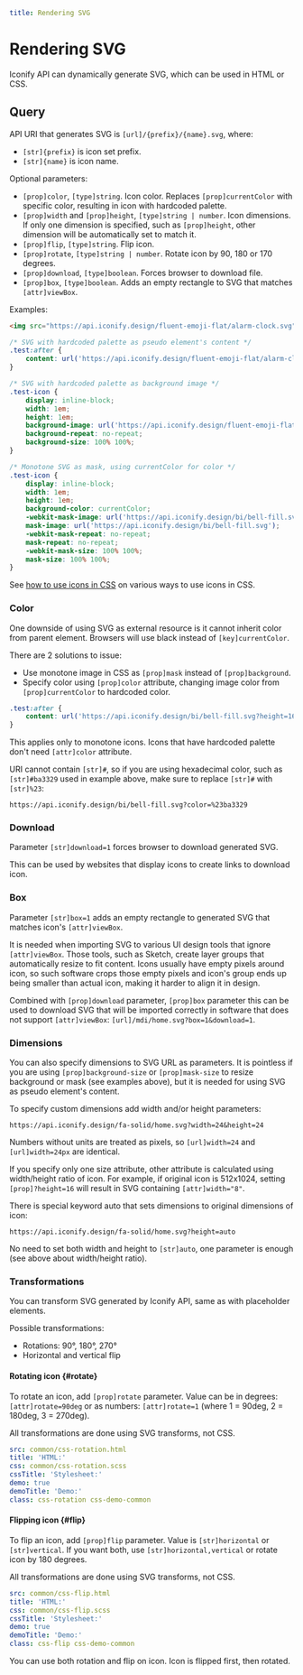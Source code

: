 ```yaml
title: Rendering SVG
```

# Rendering SVG

Iconify API can dynamically generate SVG, which can be used in HTML or CSS.

## Query

API URI that generates SVG is `[url]/{prefix}/{name}.svg`, where:

- `[str]{prefix}` is icon set prefix.
- `[str]{name}` is icon name.

Optional parameters:

- `[prop]color`, `[type]string`. Icon color. Replaces `[prop]currentColor` with specific color, resulting in icon with hardcoded palette.
- `[prop]width` and `[prop]height`, `[type]string | number`. Icon dimensions. If only one dimension is specified, such as `[prop]height`, other dimension will be automatically set to match it.
- `[prop]flip`, `[type]string`. Flip icon.
- `[prop]rotate`, `[type]string | number`. Rotate icon by 90, 180 or 170 degrees.
- `[prop]download`, `[type]boolean`. Forces browser to download file.
- `[prop]box`, `[type]boolean`. Adds an empty rectangle to SVG that matches `[attr]viewBox`.

Examples:

```html
<img src="https://api.iconify.design/fluent-emoji-flat/alarm-clock.svg" />
```

```css
/* SVG with hardcoded palette as pseudo element's content */
.test:after {
	content: url('https://api.iconify.design/fluent-emoji-flat/alarm-clock.svg?height=16');
}

/* SVG with hardcoded palette as background image */
.test-icon {
	display: inline-block;
	width: 1em;
	height: 1em;
	background-image: url('https://api.iconify.design/fluent-emoji-flat/alarm-clock.svg');
	background-repeat: no-repeat;
	background-size: 100% 100%;
}

/* Monotone SVG as mask, using currentColor for color */
.test-icon {
	display: inline-block;
	width: 1em;
	height: 1em;
	background-color: currentColor;
	-webkit-mask-image: url('https://api.iconify.design/bi/bell-fill.svg');
	mask-image: url('https://api.iconify.design/bi/bell-fill.svg');
	-webkit-mask-repeat: no-repeat;
	mask-repeat: no-repeat;
	-webkit-mask-size: 100% 100%;
	mask-size: 100% 100%;
}
```

See [how to use icons in CSS](../icon-components/css.md) on various ways to use icons in CSS.

### Color

One downside of using SVG as external resource is it cannot inherit color from parent element. Browsers will use black instead of `[key]currentColor`.

There are 2 solutions to issue:

- Use monotone image in CSS as `[prop]mask` instead of `[prop]background`.
- Specify color using `[prop]color` attribute, changing image color from `[prop]currentColor` to hardcoded color.

```css
.test:after {
	content: url('https://api.iconify.design/bi/bell-fill.svg?height=16&color=%23ba3329');
}
```

This applies only to monotone icons. Icons that have hardcoded palette don't need `[attr]color` attribute.

URI cannot contain `[str]#`, so if you are using hexadecimal color, such as `[str]#ba3329` used in example above, make sure to replace `[str]#` with `[str]%23`:

```raw
https://api.iconify.design/bi/bell-fill.svg?color=%23ba3329
```

### Download

Parameter `[str]download=1` forces browser to download generated SVG.

This can be used by websites that display icons to create links to download icon.

### Box

Parameter `[str]box=1` adds an empty rectangle to generated SVG that matches icon's `[attr]viewBox`.

It is needed when importing SVG to various UI design tools that ignore `[attr]viewBox`. Those tools, such as Sketch, create layer groups that automatically resize to fit content. Icons usually have empty pixels around icon, so such software crops those empty pixels and icon's group ends up being smaller than actual icon, making it harder to align it in design.

Combined with `[prop]download` parameter, `[prop]box` parameter this can be used to download SVG that will be imported correctly in software that does not support `[attr]viewBox`: `[url]/mdi/home.svg?box=1&download=1`.

### Dimensions

You can also specify dimensions to SVG URL as parameters. It is pointless if you are using `[prop]background-size` or `[prop]mask-size` to resize background or mask (see examples above), but it is needed for using SVG as pseudo element's content.

To specify custom dimensions add width and/or height parameters:

```raw
https://api.iconify.design/fa-solid/home.svg?width=24&height=24
```

Numbers without units are treated as pixels, so `[url]width=24` and `[url]width=24px` are identical.

If you specify only one size attribute, other attribute is calculated using width/height ratio of icon. For example, if original icon is 512x1024, setting `[prop]?height=16` will result in SVG containing `[attr]width="8"`.

There is special keyword auto that sets dimensions to original dimensions of icon:

```raw
https://api.iconify.design/fa-solid/home.svg?height=auto
```

No need to set both width and height to `[str]auto`, one parameter is enough (see above about width/height ratio).

### Transformations

You can transform SVG generated by Iconify API, same as with placeholder elements.

Possible transformations:

- Rotations: 90°, 180°, 270°
- Horizontal and vertical flip

#### Rotating icon {#rotate}

To rotate an icon, add `[prop]rotate` parameter. Value can be in degrees: `[attr]rotate=90deg` or as numbers: `[attr]rotate=1` (where 1 = 90deg, 2 = 180deg, 3 = 270deg).

All transformations are done using SVG transforms, not CSS.

```yaml
src: common/css-rotation.html
title: 'HTML:'
css: common/css-rotation.scss
cssTitle: 'Stylesheet:'
demo: true
demoTitle: 'Demo:'
class: css-rotation css-demo-common
```

#### Flipping icon {#flip}

To flip an icon, add `[prop]flip` parameter. Value is `[str]horizontal` or `[str]vertical`. If you want both, use `[str]horizontal,vertical` or rotate icon by 180 degrees.

All transformations are done using SVG transforms, not CSS.

```yaml
src: common/css-flip.html
title: 'HTML:'
css: common/css-flip.scss
cssTitle: 'Stylesheet:'
demo: true
demoTitle: 'Demo:'
class: css-flip css-demo-common
```

You can use both rotation and flip on icon. Icon is flipped first, then rotated.
